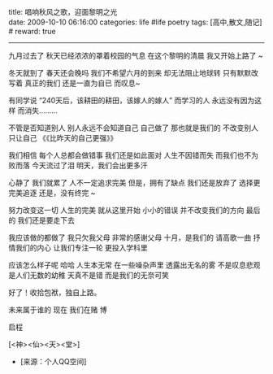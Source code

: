 title: 唱响秋风之歌，迎面黎明之光  
date: 2009-10-10 06:16:00
categories: life #life poetry
tags: [高中,散文,随记]  # <!--more-->
reward: true

---

九月过去了
秋天已经浓浓的罩着校园的气息
在这个黎明的清晨
我又开始上路了
~

<!--more-->

冬天就到了
春天还会晚吗
我们不希望六月的到来
却无法阻止地球转
只有默默改写着
真正的我们
还是一直为自已
而叹息~



有同学说
“240天后，该耕田的耕田，该嫁人的嫁人”
而学习的人
永远没有因为这样
而消失………



不管是否知道别人
别人永远不会知道自己
自己做了
那也就是我们的
不改变别人
只让自己
《《比昨天的自己更强》》



我们相信
每个人总都会做错事
我们还是如此面对
人生不因错而失
而我们也不为败而落
今天流过了泪
明天，我们会出更多汗



心静了
我们就累了
人不一定追求完美
但是，拥有了缺点
我们还是放弃了
选择更完美追逐
还是，没有终完
~



努力改变这一切
人生的完美
就从这里开始
小小的错误
并不改变我们的方向
最后的
我们还是要走下去



我应该做的都做了
我只欠我父母
非常的感谢父母
十月，是我们的
请高歌一曲
抒情我们的内心
让我们专注一轮
更投入学科里



应该怎么样子呢
哈哈
人生本无常
在一些噪杂声里
透露出无名的雾
不是叹息悲观
是人们无数的幼稚
天真不是错
而是我们的无奈可笑



好了！收拾包袱，独自上路。

未来属于谁的
现在
我们在赌 博

启程

[<神><仙><天><堂>]

- [来源：个人QQ空间]
